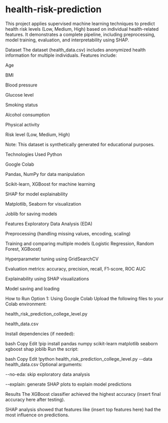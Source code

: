 # health-risk-prediction
This project applies supervised machine learning techniques to predict health risk levels (Low, Medium, High) based on individual health-related features. It demonstrates a complete pipeline, including preprocessing, model training, evaluation, and interpretability using SHAP.

Dataset
The dataset (health_data.csv) includes anonymized health information for multiple individuals. Features include:

Age

BMI

Blood pressure

Glucose level

Smoking status

Alcohol consumption

Physical activity

Risk level (Low, Medium, High)

Note: This dataset is synthetically generated for educational purposes.

Technologies Used
Python

Google Colab

Pandas, NumPy for data manipulation

Scikit-learn, XGBoost for machine learning

SHAP for model explainability

Matplotlib, Seaborn for visualization

Joblib for saving models

Features
Exploratory Data Analysis (EDA)

Preprocessing (handling missing values, encoding, scaling)

Training and comparing multiple models (Logistic Regression, Random Forest, XGBoost)

Hyperparameter tuning using GridSearchCV

Evaluation metrics: accuracy, precision, recall, F1-score, ROC AUC

Explainability using SHAP visualizations

Model saving and loading

How to Run
Option 1: Using Google Colab
Upload the following files to your Colab environment:

health_risk_prediction_college_level.py

health_data.csv

Install dependencies (if needed):

bash
Copy
Edit
!pip install pandas numpy scikit-learn matplotlib seaborn xgboost shap joblib
Run the script:

bash
Copy
Edit
!python health_risk_prediction_college_level.py --data health_data.csv
Optional arguments:

--no-eda: skip exploratory data analysis

--explain: generate SHAP plots to explain model predictions

Results
The XGBoost classifier achieved the highest accuracy (insert final accuracy here after testing).

SHAP analysis showed that features like (insert top features here) had the most influence on predictions.

